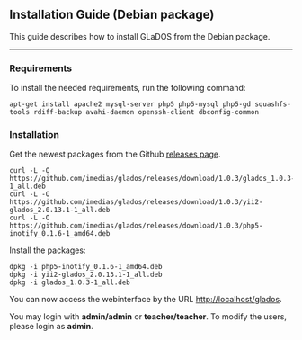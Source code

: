 ## Installation Guide (Debian package)

This guide describes how to install GLaDOS from the Debian package.

-----

### Requirements

To install the needed requirements, run the following command:

    apt-get install apache2 mysql-server php5 php5-mysql php5-gd squashfs-tools rdiff-backup avahi-daemon openssh-client dbconfig-common

### Installation

Get the newest packages from the Github [releases page](https://github.com/imedias/glados/releases).

    curl -L -O https://github.com/imedias/glados/releases/download/1.0.3/glados_1.0.3-1_all.deb
    curl -L -O https://github.com/imedias/glados/releases/download/1.0.3/yii2-glados_2.0.13.1-1_all.deb
    curl -L -O https://github.com/imedias/glados/releases/download/1.0.3/php5-inotify_0.1.6-1_amd64.deb

Install the packages:

    dpkg -i php5-inotify_0.1.6-1_amd64.deb
    dpkg -i yii2-glados_2.0.13.1-1_all.deb
    dpkg -i glados_1.0.3-1_all.deb

You can now access the webinterface by the URL [http://localhost/glados](http://localhost/glados).

You may login with **admin/admin** or **teacher/teacher**.
To modify the users, please login as **admin**.
